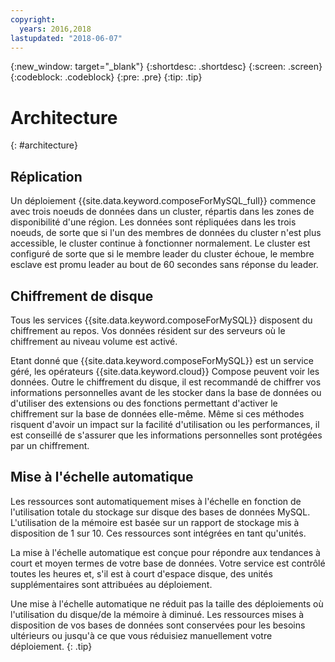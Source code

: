 ```yaml
---
copyright:
  years: 2016,2018
lastupdated: "2018-06-07"
---
```


{:new_window: target="_blank"}
{:shortdesc: .shortdesc}
{:screen: .screen}
{:codeblock: .codeblock}
{:pre: .pre}
{:tip: .tip}

# Architecture 
{: #architecture}

## Réplication

Un déploiement {{site.data.keyword.composeForMySQL_full}} commence avec trois noeuds de données dans un cluster, répartis dans les zones de disponibilité d'une région. Les données sont répliquées dans les trois noeuds, de sorte que si l'un des membres de données du cluster n'est plus accessible, le cluster continue à fonctionner normalement. Le cluster est configuré de sorte que si le membre leader du cluster échoue, le membre esclave est promu leader au bout de 60 secondes sans réponse du leader. 

## Chiffrement de disque

Tous les services {{site.data.keyword.composeForMySQL}} disposent du chiffrement au repos. Vos données résident sur des serveurs où le chiffrement au niveau volume est activé. 

Etant donné que {{site.data.keyword.composeForMySQL}} est un service géré, les opérateurs {{site.data.keyword.cloud}} Compose peuvent voir les données. Outre le chiffrement du disque, il est recommandé de chiffrer vos informations personnelles avant de les stocker dans la base de données ou d'utiliser des extensions ou des fonctions permettant d'activer le chiffrement sur la base de données elle-même. Même si ces méthodes risquent d'avoir un impact sur la facilité d'utilisation ou les performances, il est conseillé de s'assurer que les informations personnelles sont protégées par un chiffrement.

## Mise à l'échelle automatique

Les ressources sont automatiquement mises à l'échelle en fonction de l'utilisation totale du stockage sur disque des bases de données MySQL. L'utilisation de la mémoire est basée sur un rapport de stockage mis à disposition de 1 sur 10. Ces ressources sont intégrées en tant qu'unités.

La mise à l'échelle automatique est conçue pour répondre aux tendances à court et moyen termes de votre base de données. Votre service est contrôlé toutes les heures et, s'il est à court d'espace disque, des unités supplémentaires sont attribuées au déploiement.

Une mise à l'échelle automatique ne réduit pas la taille des déploiements où l'utilisation du disque/de la mémoire à diminué. Les ressources mises à disposition de vos bases de données sont conservées pour les besoins ultérieurs ou jusqu'à ce que vous réduisiez manuellement votre déploiement.
{: .tip}
